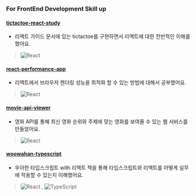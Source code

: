 ### For FrontEnd Development Skill up

#### [tictactoe-react-study](https://github.com/hyunbeanohh/fastcampus-study/tree/main/tictactoe-react-study)
+ 리액트 가이드 문서에 있는 tictactoe를 구현하면서 리액트에 대한 전반적인 이해를 했어요.
> ![React](https://img.shields.io/badge/react-%2320232a.svg?style=for-the-badge&logo=react&logoColor=%2361DAFB)
#### [react-performance-app](https://github.com/hyunbeanohh/fastcampus-study/tree/main/react-performance-app)
+ 리액트에서 브라우저 렌더링 성능을 최적화 할 수 있는 방법에 대해서 공부했어요.
> ![React](https://img.shields.io/badge/react-%2320232a.svg?style=for-the-badge&logo=react&logoColor=%2361DAFB)
#### [movie-api-viewer](https://github.com/hyunbeanohh/fastcampus-study/tree/main/movie-api-viewer)
+ 영화 API를 통해 최신 영화 순위와 주제에 맞는 영화를 보여줄 수 있는 웹 서비스를 만들었어요.
> ![React](https://img.shields.io/badge/react-%2320232a.svg?style=for-the-badge&logo=react&logoColor=%2361DAFB)
#### [woowahan-typescript](https://github.com/hyunbeanohh/TIL/tree/main/woowahan-typescript)
+ 우아한 타입스크립트 with 리액트 책을 통해 타입스크립트와 리액트를 어떻게 실무에 적용할 수 있는지 이해했어요.
> ![React](https://img.shields.io/badge/react-%2320232a.svg?style=for-the-badge&logo=react&logoColor=%2361DAFB) , ![TypeScript](https://img.shields.io/badge/typescript-%23007ACC.svg?style=for-the-badge&logo=typescript&logoColor=white)
